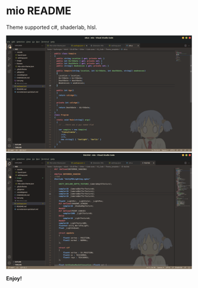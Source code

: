 # mio README

Theme supported c#, shaderlab, hlsl.

![alt text](https://github.com/Hydrangeaze/Mio-Theme/blob/main/Image/C%23.png?raw=true)
![alt text](https://github.com/Hydrangeaze/Mio-Theme/blob/main/Image/hlsl.png?raw=true)

**Enjoy!**
